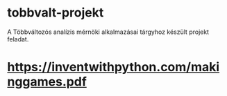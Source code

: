 # tobbvalt-projekt
A Többváltozós analízis mérnöki alkalmazásai tárgyhoz készült projekt feladat.
# https://inventwithpython.com/makinggames.pdf

